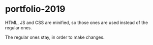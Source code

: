# portfolio-2019

HTML, JS and CSS are minified, so those ones are used instead of the regular ones.

The regular ones stay, in order to make changes.
